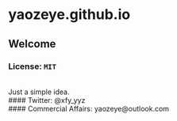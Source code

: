 # yaozeye.github.io
## Welcome
### License: ``MIT``
<br />
Just a simple idea.
<br />
#### Twitter: @xfy_yyz
<br />
#### Commercial Affairs: yaozeye@outlook.com
<br />
